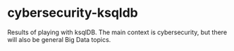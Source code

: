 # cybersecurity-ksqldb
Results of playing with ksqlDB. The main context is cybersecurity, but there will also be general Big Data topics.
